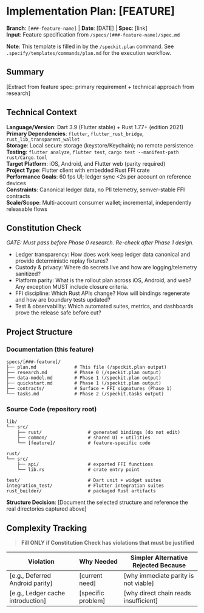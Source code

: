 # Implementation Plan: [FEATURE]

**Branch**: `[###-feature-name]` | **Date**: [DATE] | **Spec**: [link]  
**Input**: Feature specification from `/specs/[###-feature-name]/spec.md`

**Note**: This template is filled in by the `/speckit.plan` command. See `.specify/templates/commands/plan.md` for the execution workflow.

## Summary

[Extract from feature spec: primary requirement + technical approach from research]

## Technical Context

**Language/Version**: Dart 3.9 (Flutter stable) + Rust 1.77+ (edition 2021)  
**Primary Dependencies**: `flutter`, `flutter_rust_bridge`, `rust_lib_transparent_wallet`  
**Storage**: Local secure storage (keystore/Keychain); no remote persistence  
**Testing**: `flutter analyze`, `flutter test`, `cargo test --manifest-path rust/Cargo.toml`  
**Target Platform**: iOS, Android, and Flutter web (parity required)  
**Project Type**: Flutter client with embedded Rust FFI crate  
**Performance Goals**: 60 fps UI; ledger sync <2s per account on reference devices  
**Constraints**: Canonical ledger data, no PII telemetry, semver-stable FFI contracts  
**Scale/Scope**: Multi-account consumer wallet; incremental, independently releasable flows

## Constitution Check

*GATE: Must pass before Phase 0 research. Re-check after Phase 1 design.*

- Ledger transparency: How does work keep ledger data canonical and provide
  deterministic replay fixtures?
- Custody & privacy: Where do secrets live and how are logging/telemetry
  sanitized?
- Platform parity: What is the rollout plan across iOS, Android, and web? Any
  exception MUST include closure criteria.
- FFI discipline: Which Rust APIs change? How will bindings regenerate and how
  are boundary tests updated?
- Test & observability: Which automated suites, metrics, and dashboards prove
  the release safe before cut?

## Project Structure

### Documentation (this feature)

```text
specs/[###-feature]/
├── plan.md              # This file (/speckit.plan output)
├── research.md          # Phase 0 (/speckit.plan output)
├── data-model.md        # Phase 1 (/speckit.plan output)
├── quickstart.md        # Phase 1 (/speckit.plan output)
├── contracts/           # Surface + FFI signatures (Phase 1)
└── tasks.md             # Phase 2 (/speckit.tasks output)
```

### Source Code (repository root)
```text
lib/
└── src/
    ├── rust/                 # generated bindings (do not edit)
    ├── common/               # shared UI + utilities
    └── [feature]/            # feature-specific code

rust/
└── src/
    ├── api/                  # exported FFI functions
    └── lib.rs                # crate entry point

test/                         # Dart unit + widget suites
integration_test/             # Flutter integration suites
rust_builder/                 # packaged Rust artifacts
```

**Structure Decision**: [Document the selected structure and reference the real
directories captured above]

## Complexity Tracking

> **Fill ONLY if Constitution Check has violations that must be justified**

| Violation | Why Needed | Simpler Alternative Rejected Because |
|-----------|------------|-------------------------------------|
| [e.g., Deferred Android parity] | [current need] | [why immediate parity is not viable] |
| [e.g., Ledger cache introduction] | [specific problem] | [why direct chain reads insufficient] |
